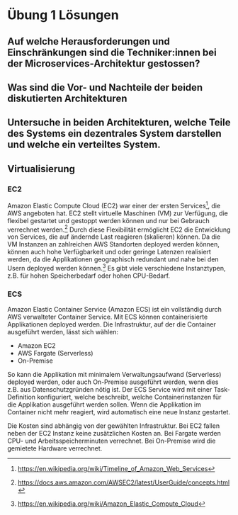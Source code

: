 # Übung 1 Lösungen

## Auf welche Herausforderungen und Einschränkungen sind die Techniker:innen bei der Microservices-Architektur gestossen?

## Was sind die Vor- und Nachteile der beiden diskutierten Architekturen 

## Untersuche in beiden Architekturen, welche Teile des Systems ein dezentrales System darstellen und welche ein verteiltes System.

## Virtualisierung
### EC2
Amazon Elastic Compute Cloud (EC2) war einer der ersten Services[^1], die AWS angeboten hat.
EC2 stellt virtuelle Maschinen (VM) zur Verfügung, die flexibel gestartet und gestoppt werden können und nur bei Gebrauch verrechnet werden.[^2]
Durch diese Flexibilität ermöglicht EC2 die Entwicklung von Services, die auf ändernde Last reagieren (skalieren) können.
Da die VM Instanzen an zahlreichen AWS Standorten deployed werden können, können auch hohe Verfügbarkeit und oder geringe Latenzen realisiert werden, da die Applikationen geographisch redundant und nahe bei den Usern deployed werden können.[^3]
Es gibt viele verschiedene Instanztypen, z.B. für hohen Speicherbedarf oder hohen CPU-Bedarf.

[^1]: https://en.wikipedia.org/wiki/Timeline_of_Amazon_Web_Services
[^2]: https://docs.aws.amazon.com/AWSEC2/latest/UserGuide/concepts.html
[^3]: https://en.wikipedia.org/wiki/Amazon_Elastic_Compute_Cloud
 
### ECS
Amazon Elastic Container Service (Amazon ECS) ist ein vollständig durch AWS verwalteter Container Service.
Mit ECS können containerisierte Applikationen deployed werden.
Die Infrastruktur, auf der die Container ausgeführt werden, lässt sich wählen:
- Amazon EC2
- AWS Fargate (Serverless)
- On-Premise

So kann die Applikation mit minimalem Verwaltungsaufwand (Serverless) deployed werden, oder auch On-Premise ausgeführt werden, wenn dies z.B. aus Datenschutzgründen nötig ist.
Der ECS Service wird mit einer Task-Definition konfiguriert, welche beschreibt, welche Containerinstanzen für die Applikation ausgeführt werden sollen.
Wenn die Applikation im Container nicht mehr reagiert, wird automatisch eine neue Instanz gestartet.

Die Kosten sind abhängig von der gewählten Infrastruktur.
Bei EC2 fallen neben der EC2 Instanz keine zusätzlichen Kosten an. 
Bei Fargate werden CPU- und Arbeitsspeicherminuten verrechnet.
Bei On-Premise wird die gemietete Hardware verrechnet.